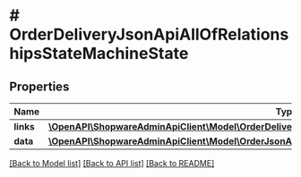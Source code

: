 # # OrderDeliveryJsonApiAllOfRelationshipsStateMachineState

## Properties

Name | Type | Description | Notes
------------ | ------------- | ------------- | -------------
**links** | [**\OpenAPI\ShopwareAdminApiClient\Model\OrderDeliveryJsonApiAllOfRelationshipsStateMachineStateLinks**](OrderDeliveryJsonApiAllOfRelationshipsStateMachineStateLinks.md) |  | [optional]
**data** | [**\OpenAPI\ShopwareAdminApiClient\Model\OrderJsonApiAllOfRelationshipsStateMachineStateData**](OrderJsonApiAllOfRelationshipsStateMachineStateData.md) |  | [optional]

[[Back to Model list]](../../README.md#models) [[Back to API list]](../../README.md#endpoints) [[Back to README]](../../README.md)
